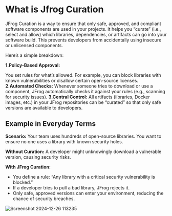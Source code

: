 # What is Jfrog Curation

JFrog Curation is a way to ensure that only safe, approved, and compliant software components are used in your projects. It helps you “curate” (i.e., select and allow) which libraries, dependencies, or artifacts can go into your software build. This prevents developers from accidentally using insecure or unlicensed components.

Here’s a simple breakdown:

**1.Policy-Based Approval:**

 You set rules for what’s allowed. For example, you can block libraries with known vulnerabilities or disallow certain open-source licenses.
**2.Automated Checks:** Whenever someone tries to download or use a component, JFrog automatically checks it against your rules (e.g., scanning for security issues).
**3.Central Control:** All artifacts (libraries, Docker images, etc.) in your JFrog repositories can be “curated” so that only safe versions are available to developers.
## Example in Everyday Terms
**Scenario:** Your team uses hundreds of open-source libraries. You want to ensure no one uses a library with known security holes.


**Without Curation:** A developer might unknowingly download a vulnerable version, causing security risks.

**With JFrog Curation:**
- You define a rule: “Any library with a critical security vulnerability is blocked.”
- If a developer tries to pull a bad library, JFrog rejects it.
- Only safe, approved versions can enter your environment, reducing the chance of security breaches.

![Screenshot 2024-12-26 113235](https://github.com/user-attachments/assets/c2fd2557-befd-49f6-ac8e-45dff001563e)

